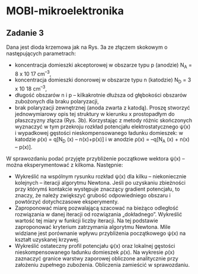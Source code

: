 # MOBI-mikroelektronika
## Zadanie 3
Dana jest dioda krzemowa jak na Rys. 3a ze złączem skokowym o następujących parametrach:
* koncentracja domieszki akceptorowej w obszarze typu p (anodzie) N<sub>A</sub> = 8 x 10 17 cm<sup>–3</sup>,
* koncentracja domieszki donorowej w obszarze typu n (katodzie) N<sub>D</sub> = 3 x 10 18 cm<sup>–3</sup>,
* długość obszarów n i p – kilkakrotnie dłuższa od głębokości obszarów zubożonych dla
braku polaryzacji,
* brak polaryzacji zewnętrznej (anoda zwarta z katodą).
Proszę stworzyć jednowymiarowy opis tej struktury w kierunku x prostopadłym do płaszczyzny
złącza (Rys. 3b). Korzystając z metody różnic skończonych wyznaczyć w tym przekroju rozkład
potencjału elektrostatycznego ψ(x) i wypadkowej gęstości nieskompensowanego ładunku
domieszek: w katodzie ρ(x) = q[N<sub>D</sub> (x) – n(x)+p(x)] i w anodzie ρ(x) = –q[N<sub>A</sub> (x) + n(x) – p(x)].

W sprawozdaniu podać przyjęte przybliżenie początkowe wektora ψ(x) – można eksperymentować
z kilkoma. Następnie:
* Wykreślić na wspólnym rysunku rozkład ψ(x) dla kilku – niekoniecznie kolejnych – iteracji
algorytmu Newtona. Jeśli po uzyskaniu zbieżności przy którymś kontakcie występuje
znaczący gradient potencjału, to znaczy, że należy zwiększyć grubość odpowiedniego
obszaru i powtórzyć dotychczasowe eksperymenty.
* Zaproponować miarę pozwalającą szacować na bieżąco odległość rozwiązania w danej
iteracji od rozwiązania „dokładnego”. Wykreślić wartość tej miary w funkcji liczby iteracji.
Na tej podstawie zaproponować kryterium zatrzymania algorytmu Newtona. Mile widziane
jest porównanie wpływu przybliżenia początkowego ψ(x) na kształt uzyskanej krzywej.
* Wykreślić ostateczny profil potencjału ψ(x) oraz lokalnej gęstości nieskompensowanego
ładunku domieszek ρ(x). Na wykresie ρ(x) zaznaczyć granice warstwy zaporowej obliczone
analitycznie przy założeniu zupełnego zubożenia. Obliczenia zamieścić w sprawozdaniu.
